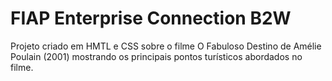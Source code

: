 # FIAP Enterprise Connection B2W

Projeto criado em HMTL e CSS sobre o filme O Fabuloso Destino de Amélie Poulain (2001) mostrando os principais pontos turísticos abordados no filme.

